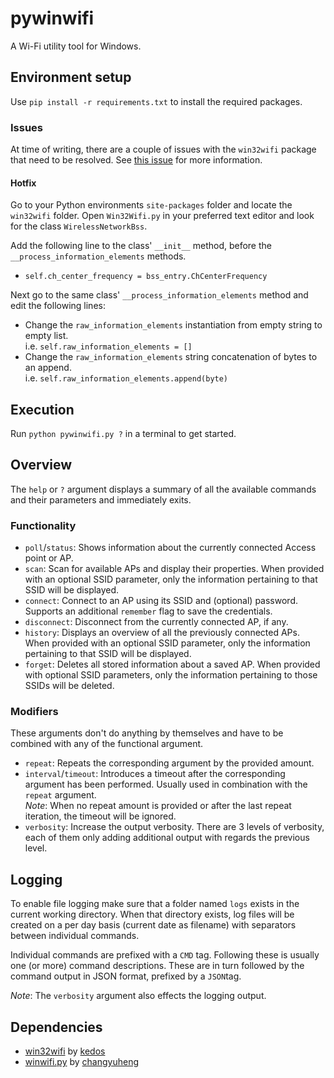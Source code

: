 # pywinwifi
A Wi-Fi utility tool for Windows.

## Environment setup
Use `pip install -r requirements.txt` to install the required packages.

### Issues
At time of writing, there are a couple of issues with the `win32wifi` package that need to be resolved. See [this issue](https://github.com/kedos/win32wifi/pull/8) for more information.

#### Hotfix
Go to your Python environments `site-packages` folder and locate the `win32wifi` folder. Open `Win32Wifi.py`  in your preferred text editor and look for the class `WirelessNetworkBss`.

Add the following line to the class' `__init__` method, before the `__process_information_elements` methods.
 - `self.ch_center_frequency = bss_entry.ChCenterFrequency`

Next go to the same class' `__process_information_elements` method and edit the following lines:
 - Change the `raw_information_elements` instantiation from empty string to empty list.\
 i.e. `self.raw_information_elements = []`
 - Change the `raw_information_elements` string concatenation of bytes to an append.\
 i.e. `self.raw_information_elements.append(byte)`

## Execution
Run `python pywinwifi.py ?` in a terminal to get started.

## Overview
The `help` or `?` argument displays a summary of all the available commands and their parameters and immediately exits.

### Functionality
 - `poll`/`status`: Shows information about the currently connected Access point or AP.
 - `scan`: Scan for available APs and display their properties. When provided with an optional SSID parameter, only the information pertaining to that SSID will be displayed.
 - `connect`: Connect to an AP using its SSID and (optional) password. Supports an additional `remember` flag to save the credentials.
 - `disconnect`: Disconnect from the currently connected AP, if any.
 - `history`: Displays an overview of all the previously connected APs. When provided with an optional SSID parameter, only the information pertaining to that SSID will be displayed.
 - `forget`: Deletes all stored information about a saved AP. When provided with optional SSID parameters, only the information pertaining to those SSIDs will be deleted.

### Modifiers
These arguments don't do anything by themselves and have to be combined with any of the functional argument.

 - `repeat`: Repeats the corresponding argument by the provided amount.
 - `interval`/`timeout`: Introduces a timeout after the corresponding argument has been performed. Usually used in combination with the `repeat` argument.\
 _Note_: When no repeat amount is provided or after the last repeat iteration, the timeout will be ignored.
 - `verbosity`: Increase the output verbosity. There are 3 levels of verbosity, each of them only adding additional output with regards the previous level.

## Logging
To enable file logging make sure that a folder named `logs` exists in the current working directory. When that directory exists, log files will be created on a per day basis (current date as filename) with separators between individual commands.

Individual commands are prefixed with a `CMD` tag. Following these is usually one (or more) command descriptions. These are in turn followed by the command output in JSON format, prefixed by a `JSON`tag.

_Note_: The `verbosity` argument also effects the logging output.

## Dependencies
 - [win32wifi](https://github.com/kedos/win32wifi) by [kedos](https://github.com/kedos)
 - [winwifi.py](https://github.com/changyuheng/winwifi.py) by [changyuheng](https://github.com/changyuheng)